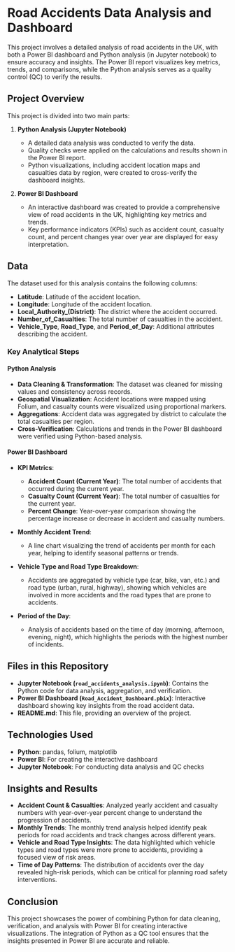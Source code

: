 # Road Accidents Data Analysis and Dashboard

This project involves a detailed analysis of road accidents in the UK, with both a Power BI dashboard and Python analysis (in Jupyter notebook) to ensure accuracy and insights. The Power BI report visualizes key metrics, trends, and comparisons, while the Python analysis serves as a quality control (QC) to verify the results. 

## Project Overview

This project is divided into two main parts:

1. **Python Analysis (Jupyter Notebook)**
   - A detailed data analysis was conducted to verify the data.
   - Quality checks were applied on the calculations and results shown in the Power BI report.
   - Python visualizations, including accident location maps and casualties data by region, were created to cross-verify the dashboard insights.
   
2. **Power BI Dashboard**
   - An interactive dashboard was created to provide a comprehensive view of road accidents in the UK, highlighting key metrics and trends.
   - Key performance indicators (KPIs) such as accident count, casualty count, and percent changes year over year are displayed for easy interpretation.

## Data

The dataset used for this analysis contains the following columns:
- **Latitude**: Latitude of the accident location.
- **Longitude**: Longitude of the accident location.
- **Local_Authority_(District)**: The district where the accident occurred.
- **Number_of_Casualties**: The total number of casualties in the accident.
- **Vehicle_Type**, **Road_Type**, and **Period_of_Day**: Additional attributes describing the accident.

### Key Analytical Steps

#### Python Analysis
- **Data Cleaning & Transformation**: The dataset was cleaned for missing values and consistency across records.
- **Geospatial Visualization**: Accident locations were mapped using Folium, and casualty counts were visualized using proportional markers.
- **Aggregations**: Accident data was aggregated by district to calculate the total casualties per region.
- **Cross-Verification**: Calculations and trends in the Power BI dashboard were verified using Python-based analysis.

#### Power BI Dashboard
- **KPI Metrics**:
  - **Accident Count (Current Year)**: The total number of accidents that occurred during the current year.
  - **Casualty Count (Current Year)**: The total number of casualties for the current year.
  - **Percent Change**: Year-over-year comparison showing the percentage increase or decrease in accident and casualty numbers.

- **Monthly Accident Trend**:
  - A line chart visualizing the trend of accidents per month for each year, helping to identify seasonal patterns or trends.

- **Vehicle Type and Road Type Breakdown**:
  - Accidents are aggregated by vehicle type (car, bike, van, etc.) and road type (urban, rural, highway), showing which vehicles are involved in more accidents and the road types that are prone to accidents.

- **Period of the Day**:
  - Analysis of accidents based on the time of day (morning, afternoon, evening, night), which highlights the periods with the highest number of incidents.

## Files in this Repository

- **Jupyter Notebook (`road_accidents_analysis.ipynb`)**: Contains the Python code for data analysis, aggregation, and verification.
- **Power BI Dashboard (`Road_Accident_Dashboard.pbix`)**: Interactive dashboard showing key insights from the road accident data.
- **README.md**: This file, providing an overview of the project.

## Technologies Used

- **Python**: pandas, folium, matplotlib
- **Power BI**: For creating the interactive dashboard
- **Jupyter Notebook**: For conducting data analysis and QC checks

## Insights and Results

- **Accident Count & Casualties**: Analyzed yearly accident and casualty numbers with year-over-year percent change to understand the progression of accidents.
- **Monthly Trends**: The monthly trend analysis helped identify peak periods for road accidents and track changes across different years.
- **Vehicle and Road Type Insights**: The data highlighted which vehicle types and road types were more prone to accidents, providing a focused view of risk areas.
- **Time of Day Patterns**: The distribution of accidents over the day revealed high-risk periods, which can be critical for planning road safety interventions.

## Conclusion

This project showcases the power of combining Python for data cleaning, verification, and analysis with Power BI for creating interactive visualizations. The integration of Python as a QC tool ensures that the insights presented in Power BI are accurate and reliable.

